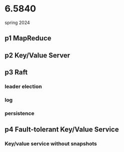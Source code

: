 # 6.5840
spring 2024

## p1 MapReduce
## p2 Key/Value Server
## p3 Raft
### leader election
### log
### persistence
## p4 Fault-tolerant Key/Value Service
### Key/value service without snapshots
